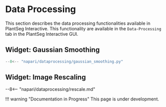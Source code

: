# Data Processing
This section describes the data processing functionalities available in PlantSeg Interactive. This functionality are available in the `Data-Processing` tab in the PlantSeg Interactive GUI.

## Widget: Gaussian Smoothing
```python exec="1" html="1"
--8<-- "napari/dataprocessing/gaussian_smoothing.py"
```

## Widget: Image Rescaling
--8<-- "napari/dataprocessing/rescale.md"


!!! warning "Documentation in Progress"
    This page is under development.
